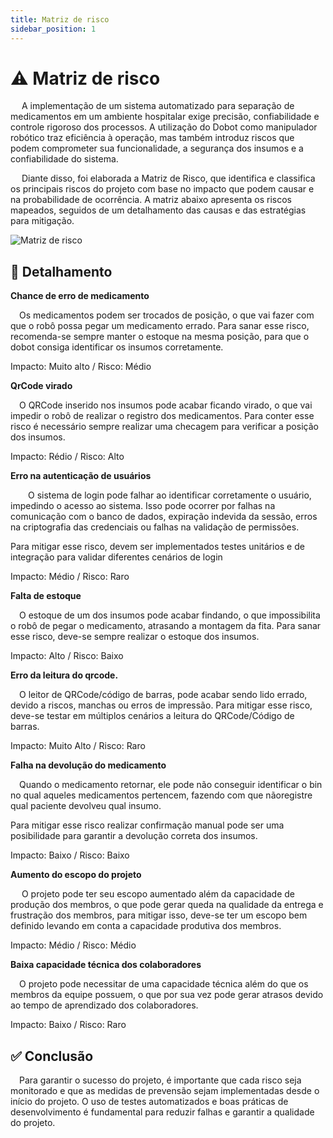 ```yaml
---
title: Matriz de risco
sidebar_position: 1
---
```


# ⚠️ Matriz de risco 

&emsp; A implementação de um sistema automatizado para separação de medicamentos em um ambiente hospitalar exige precisão, confiabilidade e controle rigoroso dos processos. A utilização do Dobot como manipulador robótico traz eficiência à operação, mas também introduz riscos que podem comprometer sua funcionalidade, a segurança dos insumos e a confiabilidade do sistema.

&emsp; Diante disso, foi elaborada a Matriz de Risco, que identifica e classifica os principais riscos do projeto com base no impacto que podem causar e na probabilidade de ocorrência. A matriz abaixo apresenta os riscos mapeados, seguidos de um detalhamento das causas e das estratégias para mitigação.

<img src="../img/matriz-Risco.png" alt="Matriz de risco" />

## 📝 Detalhamento

 **Chance de erro de medicamento**

 &emsp;Os medicamentos podem ser trocados de posição, o que vai fazer com que o robô possa pegar um medicamento errado.
Para sanar esse risco, recomenda-se sempre manter o estoque na mesma posição, para que o dobot consiga identificar os insumos corretamente. 

Impacto: Muito alto / Risco: Médio 

**QrCode virado**

 &emsp;O QRCode inserido nos insumos pode acabar ficando virado, o que vai impedir o robô de realizar o registro dos medicamentos.
Para conter esse risco é necessário sempre realizar uma checagem para verificar a posição dos insumos.

Impacto: Rédio / Risco: Alto

**Erro na autenticação de usuários**

 &emsp;O sistema de login pode falhar ao identificar corretamente o usuário, impedindo o acesso ao sistema. Isso pode ocorrer por falhas na comunicação com o banco de dados, expiração indevida da sessão, erros na criptografia das credenciais ou falhas na validação de permissões.

Para mitigar esse risco, devem ser implementados testes unitários e de integração para validar diferentes cenários de login
 
Impacto: Médio / Risco: Raro

 **Falta de estoque**

  &emsp;O estoque de um dos insumos pode acabar findando, o que impossibilita o robô de pegar o medicamento, atrasando a montagem da fita. Para sanar esse risco, deve-se sempre realizar o estoque dos insumos.
 
 Impacto: Alto / Risco: Baixo

 **Erro da leitura do qrcode.**

 &emsp;O leitor de QRCode/código de barras, pode acabar sendo lido errado, devido a riscos, manchas ou erros de impressão. Para mitigar esse risco, deve-se testar em múltiplos cenários a leitura do QRCode/Código de barras.

 Impacto: Muito Alto / Risco: Raro

**Falha na devolução do medicamento**

&emsp;Quando o medicamento retornar, ele pode não conseguir identificar o bin no qual aqueles medicamentos pertencem, fazendo com que nãoregistre qual paciente devolveu qual insumo.

Para mitigar esse risco realizar confirmação manual pode ser uma posibilidade para garantir a devolução correta dos insumos.

Impacto: Baixo / Risco: Baixo

**Aumento do escopo do projeto**

&emsp; O projeto pode ter seu escopo aumentado além da capacidade de produção dos membros, o que pode gerar queda na qualidade da entrega e frustração dos membros, para mitigar isso, deve-se ter um escopo bem definido levando em conta a capacidade produtiva dos membros.

Impacto: Médio / Risco: Médio

**Baixa capacidade técnica dos colaboradores**

&emsp;O projeto pode necessitar de uma capacidade técnica além do que os membros da equipe possuem, o que por sua vez pode gerar atrasos devido ao tempo de aprendizado dos colaboradores.

Impacto: Baixo / Risco: Raro

## ✅ Conclusão
&emsp;Para garantir o sucesso do projeto, é importante que cada risco seja monitorado e que as medidas de prevensão sejam implementadas desde o início do projeto. O uso de testes automatizados e boas práticas de desenvolvimento é fundamental para reduzir falhas e garantir a qualidade do projeto.